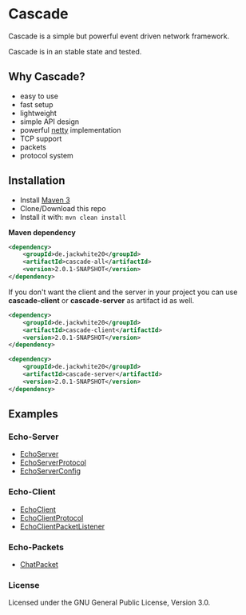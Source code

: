 # Cascade
Cascade is a simple but powerful event driven network framework.

Cascade is in an stable state and tested.

## Why Cascade?

- easy to use
- fast setup
- lightweight
- simple API design
- powerful [netty](https://github.com/netty/netty) implementation
- TCP support
- packets
- protocol system

## Installation

- Install [Maven 3](http://maven.apache.org/download.cgi)
- Clone/Download this repo
- Install it with: ```mvn clean install```

**Maven dependency**
```xml
<dependency>
    <groupId>de.jackwhite20</groupId>
    <artifactId>cascade-all</artifactId>
    <version>2.0.1-SNAPSHOT</version>
</dependency>
```

If you don't want the client and the server in your project you can use **cascade-client** or **cascade-server** as artifact id as well.

```xml
<dependency>
    <groupId>de.jackwhite20</groupId>
    <artifactId>cascade-client</artifactId>
    <version>2.0.1-SNAPSHOT</version>
</dependency>
```

```xml
<dependency>
    <groupId>de.jackwhite20</groupId>
    <artifactId>cascade-server</artifactId>
    <version>2.0.1-SNAPSHOT</version>
</dependency>
```

## Examples

### Echo-Server
- [EchoServer](https://github.com/JackWhite20/Cascade/blob/master/Example/src/main/java/de/jackwhite20/cascade/example/server/echo/EchoServer.java)
- [EchoServerProtocol](https://github.com/JackWhite20/Cascade/blob/master/Example/src/main/java/de/jackwhite20/cascade/example/server/echo/EchoServerProtocol.java)
- [EchoServerConfig](https://github.com/JackWhite20/Cascade/blob/master/Example/src/main/java/de/jackwhite20/cascade/example/server/echo/EchoServerConfig.java)

### Echo-Client
- [EchoClient](https://github.com/JackWhite20/Cascade/blob/master/Example/src/main/java/de/jackwhite20/cascade/example/client/echo/EchoClient.java)
- [EchoClientProtocol](https://github.com/JackWhite20/Cascade/blob/master/Example/src/main/java/de/jackwhite20/cascade/example/client/echo/EchoClientProtocol.java)
- [EchoClientPacketListener](https://github.com/JackWhite20/Cascade/blob/master/Example/src/main/java/de/jackwhite20/cascade/example/client/echo/EchoClientPacketListener.java)

### Echo-Packets
- [ChatPacket](https://github.com/JackWhite20/Cascade/blob/master/Example/src/main/java/de/jackwhite20/cascade/example/shared/echo/ChatPacket.java)

### License

Licensed under the GNU General Public License, Version 3.0.

